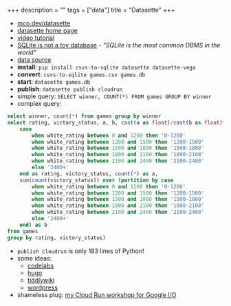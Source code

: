 +++
description = ""
tags = ["data"]
title = "Datasette"
+++ 

* <a href="https://mco.dev/datasette">mco.dev/datasette</a>
* <a href="https://datasette.io" target="_blank">datasette home page</a>
* <a href="https://calmcode.io/datasette/introduction.html" target="_blank">video tutorial</a>
* <a href="https://antonz.org/sqlite-is-not-a-toy-database/" target="_blank">SQLite is not a toy database</a> - *"SQLite is the most common DBMS in the world"*
* <a href="https://www.kaggle.com/datasnaek/chess" target="_blank">data source</a>
* **install**: `pip install csvs-to-sqlite datasette datasette-vega`
* **convert**: `csvs-to-sqlite games.csv games.db`
* **start**: `datasette games.db`
* **publish**: `datasette publish cloudrun`
* simple query: `SELECT winner, COUNT(*) FROM games GROUP BY winner`
* complex query:
```sql
select winner, count(*) from games group by winner
select rating, victory_status, a, b, cast(a as float)/cast(b as float)*100 from (select
    case 
        when white_rating between 0 and 1200 then '0-1200' 
        when white_rating between 1200 and 1500 then '1200-1500'
        when white_rating between 1500 and 1800 then '1500-1800' 
        when white_rating between 1800 and 2100 then '1800-2100' 
        when white_rating between 2100 and 2400 then '2100-2400' 
        else '2400+'
    end as rating, victory_status, count(*) as a,
    sum(count(victory_status)) over (partition by case 
        when white_rating between 0 and 1200 then '0-1200' 
        when white_rating between 1200 and 1500 then '1200-1500'
        when white_rating between 1500 and 1800 then '1500-1800' 
        when white_rating between 1800 and 2100 then '1800-2100' 
        when white_rating between 2100 and 2400 then '2100-2400' 
        else '2400+'
    end) as b
from games
group by rating, victory_status)
```
* `publish cloudrun` is only 183 lines of Python!
* some ideas:
  * <a href="https://github.com/googlecodelabs/tools/tree/master/claat" target="_blank">codelabs</a>
  * <a href="gohugo.io" target="_blank">hugo</a>
  * <a href="https://tiddlywiki.com/" target="_blank">tiddlywiki</a>
  * <a href="https://wordpress.org/" target="_blank">wordpress</a>
* shameless plug: <a href="https://codelabs-preview.appspot.com/?file_id=1s0voEW-Fb8q_U3Al6AnLB1C52gkZjZRu_Rd69KtnuPQ#0" target="_blank">my Cloud Run workshop for Google I/O</a>
